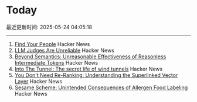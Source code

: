 # Today

最近更新时间: 2025-05-24 04:05:18

--- 
1. [Find Your People](https://foundersatwork.posthaven.com/find-your-people) Hacker News
2. [LLM Judges Are Unreliable](https://www.cip.org/blog/llm-judges-are-unreliable) Hacker News
3. [Beyond Semantics: Unreasonable Effectiveness of Reasonless Intermediate Tokens](https://arxiv.org/abs/2505.13775) Hacker News
4. [Into The Tunnel: The secret life of wind tunnels](https://jordanwtaylor2.substack.com/p/into-the-tunnel) Hacker News
5. [You Don't Need Re-Ranking: Understanding the Superlinked Vector Layer](https://superlinked.com/vectorhub/articles/why-do-not-need-re-ranking) Hacker News
6. [Sesame Scheme: Unintended Consequences of Allergen Food Labeling](https://www.choicesmagazine.org/choices-magazine/submitted-articles/unintended-consequences-of-allergen-food-labeling) Hacker News
